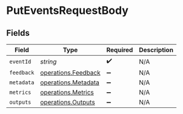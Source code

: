 # PutEventsRequestBody


## Fields

| Field                                                      | Type                                                       | Required                                                   | Description                                                |
| ---------------------------------------------------------- | ---------------------------------------------------------- | ---------------------------------------------------------- | ---------------------------------------------------------- |
| `eventId`                                                  | *string*                                                   | :heavy_check_mark:                                         | N/A                                                        |
| `feedback`                                                 | [operations.Feedback](../../models/operations/feedback.md) | :heavy_minus_sign:                                         | N/A                                                        |
| `metadata`                                                 | [operations.Metadata](../../models/operations/metadata.md) | :heavy_minus_sign:                                         | N/A                                                        |
| `metrics`                                                  | [operations.Metrics](../../models/operations/metrics.md)   | :heavy_minus_sign:                                         | N/A                                                        |
| `outputs`                                                  | [operations.Outputs](../../models/operations/outputs.md)   | :heavy_minus_sign:                                         | N/A                                                        |